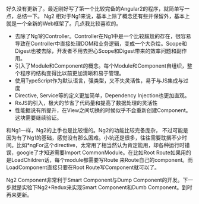 <!--
title: Angular2初试
date: 2017-04-17 10:38:41
tags:
- Angular2
- AngularJS
-->
好久没有更新了。最近刚好写了第一个比较完备的Angular2的程序，就简单写一点，总结一下。
Ng2 相对于Ng1来说，基本上除了概念还有些并保留外，基本上就是一个全新的Web框架了。几点我比较喜欢的。
<!-- More -->
- 去除了Ng1的Controller。Controller在Ng1中是一个比较尴尬的存在，很容易导致在Controller中直接处理DOM和业务逻辑，变成一个大杂烩。Scope和Digest也被去除，开发者不用去担心Scope和Digest带来的效率问题和副作用。
- 引入了Module和Component的概念。每个Module和Component自组织，整个程序的结构变得比以前更加清晰和易于管理。
- 使用TypeScript作为默认语言，强类型，又不失灵活性，易于与JS集成与过度
- Directive, Service等的定义更加简单，Dependency Injection也更加直观。
- RxJS的引入，极大的节省了代码量和提高了数据处理的灵活性
- 性能据说有所提升，在View之间切换的时候似乎不会重新创建Component。这块需要继续验证。

和Ng1一样，Ng2的上手也是比较慢的。Ng2的功能比较完备庞杂， 不过可能是因为有了Ng1的基础，感觉没有那么困难。小坑还是很多，往往需要耽搁不少时间。比如*ngFor这个directive，太常用了相当然认为肯定能用，却各种运行时错误，google了才知道需要Import CommonModule。在比如Root Route如果用的是LoadChildren话，每个module都需要写Route 来Route自己的component。而LoadComponent直接只要在Root Route写Component就可以了。

Ng2 Component非常利于Smart Component与Dump Component的开发。下一步就是实验下Ng2+Redux来实现Smart Component和Dumb Component。到时再来更新。
